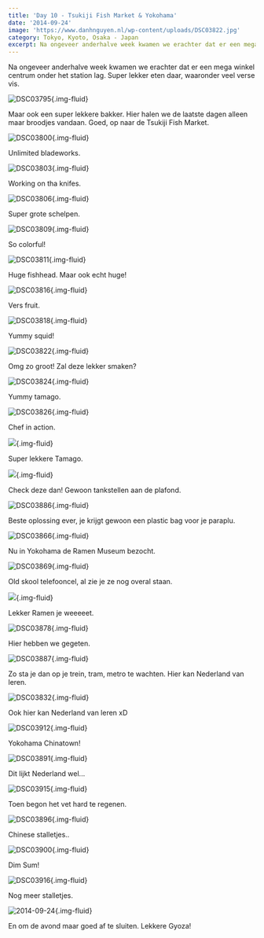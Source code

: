 ```yaml
---
title: 'Day 10 - Tsukiji Fish Market & Yokohama'
date: '2014-09-24'
image: 'https://www.danhnguyen.nl/wp-content/uploads/DSC03822.jpg'
category: Tokyo, Kyoto, Osaka - Japan
excerpt: Na ongeveer anderhalve week kwamen we erachter dat er een mega winkel centrum onder het station lag. Super lekker...
---
```


Na ongeveer anderhalve week kwamen we erachter dat er een mega winkel centrum onder het station lag. Super lekker eten daar, waaronder veel verse vis.

![DSC03795](https://www.danhnguyen.nl/wp-content/uploads/DSC03795-1024x575.jpg){.img-fluid}

Maar ook een super lekkere bakker. Hier halen we de laatste dagen alleen maar broodjes vandaan. Goed, op naar de Tsukiji Fish Market.

![DSC03800](https://www.danhnguyen.nl/wp-content/uploads/DSC03800-1024x575.jpg){.img-fluid}

Unlimited bladeworks.

![DSC03803](https://www.danhnguyen.nl/wp-content/uploads/DSC03803-1024x575.jpg){.img-fluid}

Working on tha knifes.

![DSC03806](https://www.danhnguyen.nl/wp-content/uploads/DSC03806-1024x575.jpg){.img-fluid}

Super grote schelpen.

![DSC03809](https://www.danhnguyen.nl/wp-content/uploads/DSC03809-1024x575.jpg){.img-fluid}

So colorful!

![DSC03811](https://www.danhnguyen.nl/wp-content/uploads/DSC03811-1024x575.jpg){.img-fluid}

Huge fishhead. Maar ook echt huge!

![DSC03816](https://www.danhnguyen.nl/wp-content/uploads/DSC03816-1024x575.jpg){.img-fluid}

Vers fruit.

![DSC03818](https://www.danhnguyen.nl/wp-content/uploads/DSC03818-1024x575.jpg){.img-fluid}

Yummy squid!

![DSC03822](https://www.danhnguyen.nl/wp-content/uploads/DSC03822-1024x575.jpg){.img-fluid}

Omg zo groot! Zal deze lekker smaken?

![DSC03824](https://www.danhnguyen.nl/wp-content/uploads/DSC03824-1024x575.jpg){.img-fluid}

Yummy tamago.

![DSC03826](https://www.danhnguyen.nl/wp-content/uploads/DSC03826-1024x575.jpg){.img-fluid}

Chef in action.

![](https://www.danhnguyen.nl/wp-content/uploads/DSC038281-1024x575.jpg){.img-fluid}

Super lekkere Tamago.

![](https://www.danhnguyen.nl/wp-content/uploads/DSC038311-575x1024.jpg){.img-fluid}

Check deze dan! Gewoon tankstellen aan de plafond.

![DSC03886](https://www.danhnguyen.nl/wp-content/uploads/DSC03886-575x1024.jpg){.img-fluid}

Beste oplossing ever, je krijgt gewoon een plastic bag voor je paraplu.

![DSC03866](https://www.danhnguyen.nl/wp-content/uploads/DSC03866-575x1024.jpg){.img-fluid}

Nu in Yokohama de Ramen Museum bezocht.

![DSC03869](https://www.danhnguyen.nl/wp-content/uploads/DSC03869-575x1024.jpg){.img-fluid}

Old skool telefooncel, al zie je ze nog overal staan.

![](https://www.danhnguyen.nl/wp-content/uploads/DSC038761-1024x575.jpg){.img-fluid}

Lekker Ramen je weeeeet.

![DSC03878](https://www.danhnguyen.nl/wp-content/uploads/DSC03878-1024x575.jpg){.img-fluid}

Hier hebben we gegeten.

![DSC03887](https://www.danhnguyen.nl/wp-content/uploads/DSC03887-1024x575.jpg){.img-fluid}

Zo sta je dan op je trein, tram, metro te wachten. Hier kan Nederland van leren.

![DSC03832](https://www.danhnguyen.nl/wp-content/uploads/DSC03832-1024x575.jpg){.img-fluid}

Ook hier kan Nederland van leren xD

![DSC03912](https://www.danhnguyen.nl/wp-content/uploads/DSC03912-1024x575.jpg){.img-fluid}

Yokohama Chinatown!

![DSC03891](https://www.danhnguyen.nl/wp-content/uploads/DSC03891-1024x575.jpg){.img-fluid}

Dit lijkt Nederland wel...

![DSC03915](https://www.danhnguyen.nl/wp-content/uploads/DSC03915-1024x575.jpg){.img-fluid}

Toen begon het vet hard te regenen.

![DSC03896](https://www.danhnguyen.nl/wp-content/uploads/DSC03896-1024x575.jpg){.img-fluid}

Chinese stalletjes..

![DSC03900](https://www.danhnguyen.nl/wp-content/uploads/DSC03900-1024x575.jpg){.img-fluid}

Dim Sum!

![DSC03916](https://www.danhnguyen.nl/wp-content/uploads/DSC03916-1024x575.jpg){.img-fluid}

Nog meer stalletjes.

![2014-09-24](https://www.danhnguyen.nl/wp-content/uploads/2014-09-24-1024x576.jpg){.img-fluid}

En om de avond maar goed af te sluiten. Lekkere Gyoza!
